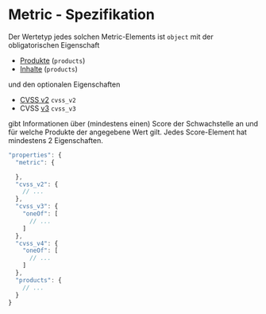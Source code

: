 # Metric - Spezifikation

Der Wertetyp jedes solchen Metric-Elements ist `object` mit der obligatorischen Eigenschaft

- [Produkte](vulnerabilities/vulnerability/metrics/metric/product_ids-spec.de.md) (`products`)
- [Inhalte](vulnerabilities/vulnerability/metrics/metric/product_ids-spec.de.md) (`products`)

und den optionalen Eigenschaften

- [CVSS v2](vulnerabilities/vulnerability/scores/score/cvss_v2-spec.de.md) `cvss_v2`
- CVSS [v3](vulnerabilities/vulnerability/scores/score/cvss_v3-spec.de.md) `cvss_v3`

gibt Informationen über (mindestens einen) Score der Schwachstelle an und für welche Produkte der angegebene Wert gilt.
Jedes Score-Element hat mindestens 2 Eigenschaften.

```javascript
"properties": {
  "metric": {

  },
  "cvss_v2": {
    // ...
  },
  "cvss_v3": {
    "oneOf": [
      // ...
    ]
  },
  "cvss_v4": {
    "oneOf": [
      // ...
    ]
  },
  "products": {
    // ...
  }
}
```
